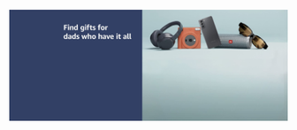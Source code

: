 

![Hero Image](https://raw.githubusercontent.com/karadiya98/MINI-PROJECTS/c31590769b708f3b581373c2e60a30514bf19fac/AMAZON/hero_image.jpg)

